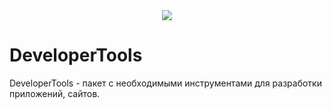 <center><img align="center" style="margin: 0 auto" src="DeveloperTools.ico"></center>

# DeveloperTools
DeveloperTools - пакет с необходимыми инструментами для разработки приложений, сайтов.

